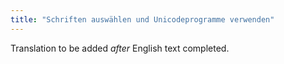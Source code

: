```yaml
---
title: "Schriften auswählen und Unicodeprogramme verwenden"
---
```

Translation to be added _after_ English text completed.
